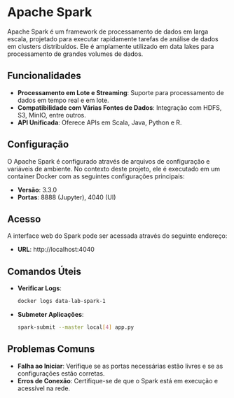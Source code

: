 # Apache Spark

Apache Spark é um framework de processamento de dados em larga escala, projetado para executar rapidamente tarefas de análise de dados em clusters distribuídos. Ele é amplamente utilizado em data lakes para processamento de grandes volumes de dados.

## Funcionalidades

- **Processamento em Lote e Streaming**: Suporte para processamento de dados em tempo real e em lote.
- **Compatibilidade com Várias Fontes de Dados**: Integração com HDFS, S3, MinIO, entre outros.
- **API Unificada**: Oferece APIs em Scala, Java, Python e R.

## Configuração

O Apache Spark é configurado através de arquivos de configuração e variáveis de ambiente. No contexto deste projeto, ele é executado em um container Docker com as seguintes configurações principais:

- **Versão**: 3.3.0
- **Portas**: 8888 (Jupyter), 4040 (UI)

## Acesso

A interface web do Spark pode ser acessada através do seguinte endereço:

- **URL**: http://localhost:4040

## Comandos Úteis

- **Verificar Logs**:
  ```bash
  docker logs data-lab-spark-1
  ```

- **Submeter Aplicações**:
  ```bash
  spark-submit --master local[4] app.py
  ```

## Problemas Comuns

- **Falha ao Iniciar**: Verifique se as portas necessárias estão livres e se as configurações estão corretas.
- **Erros de Conexão**: Certifique-se de que o Spark está em execução e acessível na rede.
